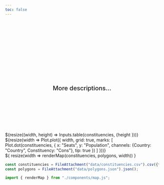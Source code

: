 ```yaml
---
toc: false
---
```


<style>

.hero {
  display: flex;
  flex-direction: column;
  align-items: center;
  font-family: var(--sans-serif);
  margin: 4rem 0 8rem;
  text-wrap: balance;
  text-align: center;
}

.hero h1 {
  margin: 2rem 0;
  max-width: none;
  font-size: 14vw;
  font-weight: 900;
  line-height: 1;
  background: linear-gradient(30deg, var(--theme-foreground-focus), currentColor);
  -webkit-background-clip: text;
  -webkit-text-fill-color: transparent;
  background-clip: text;
}

.hero h2 {
  margin: 0;
  max-width: 34em;
  font-size: 20px;
  font-style: initial;
  font-weight: 500;
  line-height: 1.5;
  color: var(--theme-foreground-muted);
}

@media (min-width: 640px) {
  .hero h1 {
    font-size: 90px;
  }
}

</style>

<div class="hero">
  <h1>Constituencies</h1>
  <h2>More descriptions...</h2>
</div>

<div class="grid grid-cols-2" style="grid-auto-rows: 504px;">
    <div class="card">
        ${resize((width, height) => 
            Inputs.table(constituencies, {height }))}
    </div>
    <div class="card">
        ${resize(width => Plot.plot({
            width,
            grid: true,
            marks: [
                Plot.dot(constituencies, { 
                    x: "Seats", 
                    y: "Population", 
                    channels: {Country: "Country", Constituency: "Cons"}, 
                    tip: true 
                })
            ]
        }))}
    </div>
</div>

<div class="card">${
    resize(width => renderMap(constituencies, polygons, width))
}</div>

```js
const constituencies = FileAttachment("data/constituencies.csv").csv({typed: true});
const polygons = FileAttachment("data/polygons.json").json();
```

```js
import { renderMap } from "./components/map.js";
```